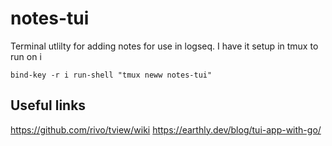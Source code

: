 # notes-tui

Terminal utlilty for adding notes for use in logseq.
I have it setup in tmux to run on <leader>i

```
bind-key -r i run-shell "tmux neww notes-tui"
```

## Useful links

https://github.com/rivo/tview/wiki
https://earthly.dev/blog/tui-app-with-go/
